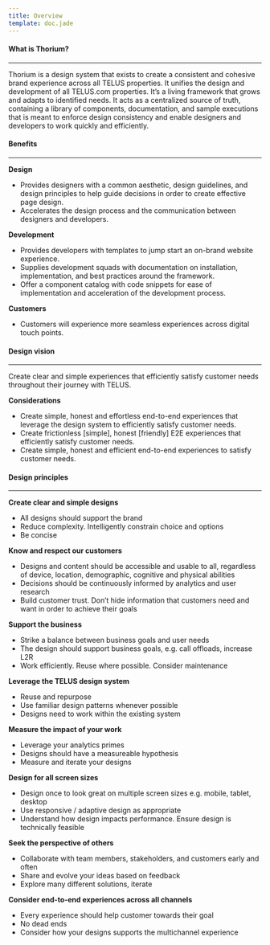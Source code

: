 ```yaml
---
title: Overview
template: doc.jade
---
```


#### What is Thorium?

---

Thorium is a design system that exists to create a consistent and cohesive brand experience across all TELUS properties. It unifies the design and development of all TELUS.com properties. It’s a living framework that grows and adapts to identified needs. It acts as a centralized source of truth, containing a library of components, documentation, and sample executions that is meant to enforce design consistency and enable designers and  developers to work quickly and efficiently.


#### Benefits

---

**Design**

* Provides designers with a common aesthetic, design guidelines, and design principles to help guide decisions in order to create effective page design.
* Accelerates the design process and the communication between designers and developers.

**Development**

* Provides developers with templates to jump start an on-brand website experience.
* Supplies development squads with documentation on installation, implementation, and best practices around the framework.
* Offer a component catalog with code snippets for ease of implementation and acceleration of the development process.

**Customers**

* Customers will experience more seamless experiences across digital touch points.

#### Design vision

---

Create clear and simple experiences that efficiently satisfy customer needs throughout their journey with TELUS.

**Considerations**

* Create simple, honest and effortless end-to-end experiences that leverage the design system to efficiently satisfy customer needs.
* Create frictionless [simple], honest [friendly] E2E experiences that efficiently satisfy customer needs.
* Create simple, honest and efficient end-to-end experiences to satisfy customer needs.

#### Design principles

---

**Create clear and simple designs**
* All designs should support the brand
* Reduce complexity. Intelligently constrain choice and options
* Be concise
  
**Know and respect our customers**
* Designs and content should be accessible and usable to all, regardless of device, location, demographic, cognitive and physical abilities
* Decisions should be continuously informed by analytics and user research
* Build customer trust. Don’t hide information that customers need and want in order to achieve their goals

**Support the business**
* Strike a balance between business goals and user needs
* The design should support business goals, e.g. call offloads, increase L2R
* Work efficiently. Reuse where possible. Consider maintenance

**Leverage the TELUS design system**
* Reuse and repurpose
* Use familiar design patterns whenever possible
* Designs need to work within the existing system

**Measure the impact of your work**
* Leverage your analytics primes
* Designs should have a measureable hypothesis
* Measure and iterate your designs

**Design for all screen sizes**
* Design once to look great on multiple screen sizes e.g. mobile, tablet, desktop
* Use responsive / adaptive design as appropriate
* Understand how design impacts performance. Ensure design is technically feasible

**Seek the perspective of others**
* Collaborate with team members, stakeholders, and customers early and often
* Share and evolve your ideas based on feedback
* Explore many different solutions, iterate

**Consider end-to-end experiences across all channels**
* Every experience should help customer towards their goal
* No dead ends
* Consider how your designs supports the multichannel experience
